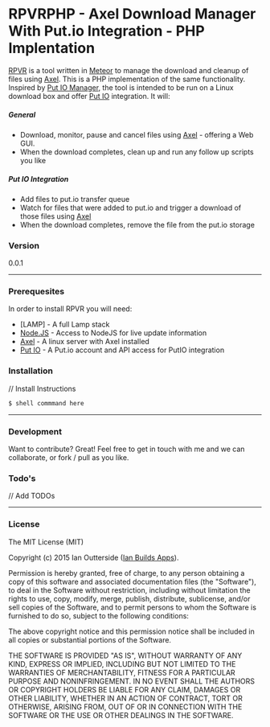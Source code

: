 # RPVRPHP - Axel Download Manager With Put.io Integration - PHP Implentation

[RPVR](https://github.com/ianoshorty/RPVR) is a tool written in [Meteor] to manage the download and cleanup of files using [Axel]. This is a PHP implementation of
the same functionality.
Inspired by [Put IO Manager], the tool is intended to be run on a Linux download box and offer [Put IO] integration. It will:

##### General

  - Download, monitor, pause and cancel files using [Axel] - offering a Web GUI.
  - When the download completes, clean up and run any follow up scripts you like

##### Put IO Integration

  - Add files to put.io transfer queue
  - Watch for files that were added to put.io and trigger a download of those files using [Axel]
  - When the download completes, remove the file from the put.io storage

### Version
0.0.1

---
### Prerequesites

In order to install RPVR you will need:

 - [LAMP] - A full Lamp stack
 - [Node.JS] - Access to NodeJS for live update information
 - [Axel] 	- A linux server with Axel installed
 - [Put IO] - A Put.io account and API access for PutIO integration

### Installation

// Install Instructions

```sh
$ shell commmand here
```

---
### Development

Want to contribute? Great! Feel free to get in touch with me and we can collaborate, or fork / pull as you like.

### Todo's

// Add TODOs

---
### License
The MIT License (MIT)

Copyright (c) 2015 Ian Outterside ([Ian Builds Apps]).

Permission is hereby granted, free of charge, to any person obtaining a copy
of this software and associated documentation files (the "Software"), to deal
in the Software without restriction, including without limitation the rights
to use, copy, modify, merge, publish, distribute, sublicense, and/or sell
copies of the Software, and to permit persons to whom the Software is
furnished to do so, subject to the following conditions:

The above copyright notice and this permission notice shall be included in
all copies or substantial portions of the Software.

THE SOFTWARE IS PROVIDED "AS IS", WITHOUT WARRANTY OF ANY KIND, EXPRESS OR
IMPLIED, INCLUDING BUT NOT LIMITED TO THE WARRANTIES OF MERCHANTABILITY,
FITNESS FOR A PARTICULAR PURPOSE AND NONINFRINGEMENT. IN NO EVENT SHALL THE
AUTHORS OR COPYRIGHT HOLDERS BE LIABLE FOR ANY CLAIM, DAMAGES OR OTHER
LIABILITY, WHETHER IN AN ACTION OF CONTRACT, TORT OR OTHERWISE, ARISING FROM,
OUT OF OR IN CONNECTION WITH THE SOFTWARE OR THE USE OR OTHER DEALINGS IN
THE SOFTWARE.

[Meteor]:https://www.meteor.com/
[Put IO]:http://put.io
[Put IO Manager]:https://github.com/sjlu/Put.io-Manager
[Axel]:http://axel.alioth.debian.org
[Ian Builds Apps]:http://www.ianbuildsapps.com
[Node.JS]:https://nodejs.org